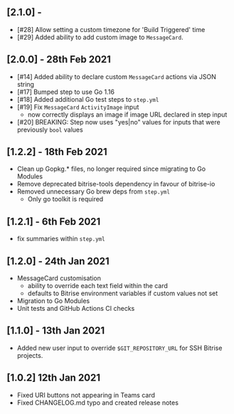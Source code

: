 ## [2.1.0] -

* [#28] Allow setting a custom timezone for 'Build Triggered' time
* [#29] Added ability to add custom image to `MessageCard`. 

## [2.0.0] - 28th Feb 2021

* [#14] Added ability to declare custom `MessageCard` actions via JSON string
* [#17] Bumped step to use Go 1.16
* [#18] Added additional Go test steps to `step.yml`
* [#19] Fix `MessageCard` `ActivityImage` input
	* now correctly displays an image if image URL declared in step input
* [#20] BREAKING: Step now uses "yes|no" values for inputs that were previously `bool` values


## [1.2.2] - 18th Feb 2021

* Clean up Gopkg.* files, no longer required since migrating to Go Modules
* Remove deprecated bitrise-tools dependency in favour of bitrise-io
* Removed unnecessary Go brew deps from `step.yml`
	* Only go toolkit is required

## [1.2.1] - 6th Feb 2021

* fix summaries within `step.yml`

## [1.2.0] - 24th Jan 2021

* MessageCard customisation
	* ability to override each text field within the card
    * defaults to Bitrise environment variables if custom values not set
* Migration to Go Modules
* Unit tests and GitHub Actions CI checks

## [1.1.0] - 13th Jan 2021

* Added new user input to override `$GIT_REPOSITORY_URL` for SSH Bitrise projects.

## [1.0.2] 12th Jan 2021

* Fixed URI buttons not appearing in Teams card
* Fixed CHANGELOG.md typo and created release notes
